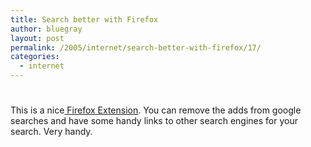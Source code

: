 ```yaml
---
title: Search better with Firefox
author: bluegray
layout: post
permalink: /2005/internet/search-better-with-firefox/17/
categories:
  - internet
---
```

# 

This is a nice[ Firefox Extension][1]. You can remove the adds from google searches and have some handy links to other search engines for your search. Very handy.

 [1]: http://www.customizegoogle.com/
